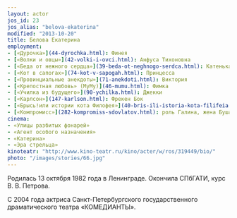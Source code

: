 ```yaml
---
layout: actor
jos_id: 23
jos_alias: "belova-ekaterina"
modified: "2013-10-20"
title: Белова Екатерина
employment:
- [«Дурочка»](44-dyrochka.html): Финея
- [«Волки и овцы»](42-volki-i-ovci.html): Анфуса Тихоновна
- [«Беда от нежного сердца»](39-beda-ot-neghnogo-serdca.html): Катенька
- [«Кот в сапогах»](74-kot-v-sapogah.html): Принцесса
- [«Провинциальные анекдоты»](71-anekdoti.html): Виктория
- [«Крепостная любовь» (МуМу)](46-mumu.html): Фимка
- [«Училка из будущего»](90-ychilka.html): Джекки
- [«Карлсон»](147-karlson.html): Фрекен Бок
- [«Брысь!или истории кота Филофея»](40-bris-ili-istoria-kota-filifeia.html): Фунтик
- [«Компромисс»](282-kompromiss-sdovlatov.html): роль Галина, жена Буша
cinema:
- «Улицы разбитых фонарей»
- «Агент особого назначения»
- «Катерина»
- «Эра стрельца»
kinoteatr: "http://www.kino-teatr.ru/kino/acter/w/ros/319449/bio/"
photo: "/images/stories/66.jpg"
---
```


Родилась 13 октября 1982 года в Ленинграде. Окончила СПбГАТИ, курс В. В. Петрова.

С 2004 года актриса Санкт-Петербургского государственного драматического театра «КОМЕДИАНТЫ».